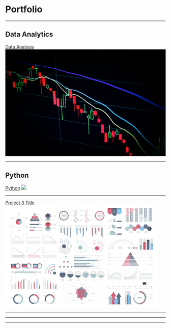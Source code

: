 # Portfolio

---

## Data Analytics

[Data Analysis](https://github.com/Rene0rtiz/data_analysis)
<img src="images/data_analysis.jpg?raw=true"/>

---
## Python
[Python](https://github.com/Rene0rtiz/python)
<img src="images/python-render.jpg?raw=true"/>

---
[Project 3 Title](http://example.com/)
<img src="images/dummy_thumbnail.jpg?raw=true"/>

---
<!--
title: Test Carousel
feed: show
carousels:
    - images:
        - image: /images/1.jpg

### Category Name 2

- [Project 1 Title](http://example.com/)
- [Project 2 Title](http://example.com/)
- [Project 3 Title](http://example.com/)
- [Project 4 Title](http://example.com/)
- [Project 5 Title](http://example.com/)
-->

---

---
